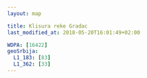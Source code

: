 ```yaml
---
layout: map

title: Klisura reke Gradac
last_modified_at: 2018-05-20T16:01:49+02:00

WDPA: [16422]
geoSrbija:
  L1_183: [83]
  L1_362: [33]
---
```

